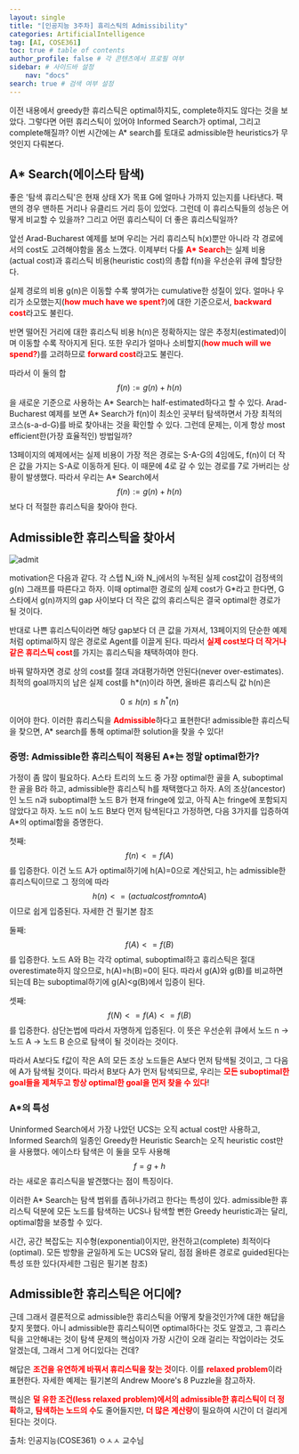 ```yaml
---
layout: single
title: "[인공지능 3주차] 휴리스틱의 Admissibility"
categories: ArtificialIntelligence
tag: [AI, COSE361]
toc: true # table of contents
author_profile: false # 각 콘텐츠에서 프로필 여부
sidebar: # 사이드바 설정
    nav: "docs"
search: true # 검색 여부 설정
---
```

<head>
    <!-- Latex -->
    <script src="https://cdn.mathjax.org/mathjax/latest/MathJax.js?config=TeX-AMS-MML_HTMLorMML" type="text/javascript"></script>
</head>
<style>
    th, td {
        text-align: center;
    }
    .r {
        color: red;
    }
</style>

이전 내용에서 greedy한 휴리스틱은 optimal하지도, complete하지도 않다는 것을 보았다. 그렇다면 어떤 휴리스틱이 있어야 Informed Search가 optimal, 그리고 complete해질까? 이번 시간에는 A* search를 토대로 admissible한 heuristics가 무엇인지 다뤄본다.

## A* Search(에이스타 탐색)

좋은 '탐색 휴리스틱'은 현재 상태 X가 목표 G에 얼마나 가까지 있는지를 나타낸다. 팩맨의 경우 맨하튼 거리나 유클리드 거리 등이 있었다. 그런데 이 휴리스틱들의 성능은 어떻게 비교할 수 있을까? 그리고 어떤 휴리스틱이 더 좋은 휴리스틱일까?

앞선 Arad-Bucharest 예제를 보며 우리는 거리 휴리스틱 h(x)뿐만 아니라 각 경로에서의 cost도 고려해야함을 몸소 느꼈다. 이제부터 다룰 <strong class="r">A* Search</strong>는 실제 비용(actual cost)과 휴리스틱 비용(heuristic cost)의 총합 f(n)을 우선순위 큐에 할당한다.

실제 경로의 비용 g(n)은 이동할 수록 쌓여가는 cumulative한 성질이 있다. 얼마나 우리가 소모했는지(<strong class="r">how much have we spent?</strong>)에 대한 기준으로서, <strong class="r">backward cost</strong>라고도 불린다.

반면 떨어진 거리에 대한 휴리스틱 비용 h(n)은 정확하지는 않은 추정치(estimated)이며 이동할 수록 작아지게 된다. 또한 우리가 얼마나 소비할지(<strong class="r">how much will we spend?</strong>)를 고려하므로 <strong class="r">forward cost</strong>라고도 불린다.

따라서 이 둘의 합 $$f(n):=g(n)+h(n)$$을 새로운 기준으로 사용하는 A* Search는 half-estimated하다고 할 수 있다. Arad-Bucharest 예제를 보면 A* Search가 f(n)이 최소인 곳부터 탐색하면서 가장 최적의 코스(s-a-d-G)를 바로 찾아내는 것을 확인할 수 있다. 그런데 문제는, 이게 항상 most efficient한(가장 효율적인) 방법일까?

13페이지의 예제에서는 실제 비용이 가장 적은 경로는 S-A-G의 4임에도, f(n)이 더 작은 값을 가지는 S-A로 이동하게 된다. 이 때문에 4로 갈 수 있는 경로를 7로 가버리는 상황이 발생했다. 따라서 우리는 A* Search에서 $$f(n):=g(n)+h(n)$$보다 더 적절한 휴리스틱을 찾아야 한다.

## Admissible한 휴리스틱을 찾아서

![admit]({{site.url}}/images/ArtInt/admissible.png)

motivation은 다음과 같다. 각 스텝 N_i와 N_j에서의 누적된 실제 cost값이 검정색의 g(n) 그래프를 따른다고 하자. 이때 optimal한 경로의 실제 cost가 G*라고 한다면, G 스타에서 g(n)까지의 gap 사이보다 더 작은 값의 휴리스틱은 결국 optimal한 경로가 될 것이다.

반대로 나쁜 휴리스틱이라면 해당 gap보다 더 큰 값을 가져서, 13페이지의 단순한 예제처럼 optimal하지 않은 경로로 Agent를 이끌게 된다. 따라서 <strong class="r">실제 cost보다 더 작거나 같은 휴리스틱 cost</strong>를 가지는 휴리스틱을 채택하여야 한다.

바꿔 말하자면 경로 상의 cost를 절대 과대평가하면 안된다(never over-estimates). 최적의 goal까지의 남은 실제 cost를 h*(n)이라 하면, 올바른 휴리스틱 값 h(n)은

$$0\le h(n)\le h^*(n)$$

이어야 한다. 이러한 휴리스틱을 <strong class="r">Admissible</strong>하다고 표현한다! admissible한 휴리스틱을 찾으면, A* search를 통해 optimal한 solution을 찾을 수 있다!

### 증명: Admissible한 휴리스틱이 적용된 A*는 정말 optimal한가?

가정이 좀 많이 필요하다. A스타 트리의 노드 중 가장 optimal한 골을 A, suboptimal한 골을 B라 하고, admissible한 휴리스틱 h를 채택했다고 하자. A의 조상(ancestor)인 노드 n과 suboptimal한 노드 B가 현재 fringe에 있고, 아직 A는 fringe에 포함되지 않았다고 하자. 노드 n이 노드 B보다 먼저 탐색된다고 가정하면, 다음 3가지를 입증하여 A*의 optimal함을 증명한다.

첫째: $$f(n)<=f(A)$$를 입증한다. 이건 노드 A가 optimal하기에 h(A)=0으로 계산되고, h는 admissible한 휴리스틱이므로 그 정의에 따라 $$h(n)<=(actual cost from n to A)$$이므로 쉽게 입증된다. 자세한 건 필기본 참조

둘째: $$f(A)<=f(B)$$를 입증한다. 노드 A와 B는 각각 optimal, suboptimal하고 휴리스틱은 절대 overestimate하지 않으므로, h(A)=h(B)=0이 된다. 따라서 g(A)와 g(B)를 비교하면 되는데 B는 suboptimal하기에 g(A)<g(B)에서 입증이 된다.

셋째: $$f(N)<=f(A)<=f(B)$$를 입증한다. 삼단논법에 따라서 자명하게 입증된다. 이 뜻은 우선순위 큐에서 노드 n -> 노드 A -> 노드 B 순으로 탐색이 될 것이라는 것이다.

따라서 A보다도 f값이 작은 A의 모든 조상 노드들은 A보다 먼저 탐색될 것이고, 그 다음에 A가 탐색될 것이다. 따라서 B보다 A가 먼저 탐색되므로, 우리는 <strong class="r">모든 suboptimal한 goal들을 제쳐두고 항상 optimal한 goal을 먼저 찾을 수 있다</strong>!

### A*의 특성

Uninformed Search에서 가장 나았던 UCS는 오직 actual cost만 사용하고, Informed Search의 일종인 Greedy한 Heuristic Search는 오직 heuristic cost만을 사용했다. 에이스타 탐색은 이 둘을 모두 사용해 $$f=g+h$$라는 새로운 휴리스틱을 발견했다는 점이 특징이다.

이러한 A* Search는 탐색 범위를 좁혀나가려고 한다는 특성이 있다. admissible한 휴리스틱 덕분에 모든 노드를 탐색하는 UCS나 탐색할 뻔한 Greedy heuristic과는 달리, optimal함을 보증할 수 있다.

시간, 공간 복잡도는 지수형(exponential)이지만, 완전하고(complete) 최적이다(optimal). 모든 방향을 균일하게 도는 UCS와 달리, 점점 올바른 경로로 guided된다는 특성 또한 있다(자세한 그림은 필기본 참조)

## Admissible한 휴리스틱은 어디에?

근데 그래서 결론적으로 admissible한 휴리스틱을 어떻게 찾을것인가?에 대한 해답을 찾지 못했다. 아니 admissible한 휴리스틱이면 optimal하다는 것도 알겠고, 그 휴리스틱을 고안해내는 것이 탐색 문제의 핵심이자 가장 시간이 오래 걸리는 작업이라는 것도 알겠는데, 그래서 그게 어디있다는 건데?

해답은 <strong class="r">조건을 유연하게 바꿔서 휴리스틱을 찾는 것</strong>이다. 이를 <strong class="r">relaxed problem</strong>이라 표현한다. 자세한 예제는 필기본의 Andrew Moore's 8 Puzzle을 참고하자.

핵심은 <strong class="r">덜 유한 조건(less relaxed problem)에서의 admissible한 휴리스틱이 더 정확</strong>하고, <strong class="r">탐색하는 노드의 수</strong>도 줄어들지만, <strong class="r">더 많은 계산량</strong>이 필요하여 시간이 더 걸리게 된다는 것이다.


출처: 인공지능(COSE361) ㅇㅅㅅ 교수님
